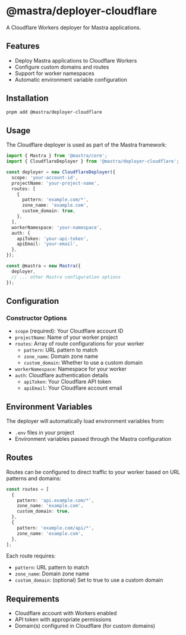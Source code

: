 # @mastra/deployer-cloudflare

A Cloudflare Workers deployer for Mastra applications.

## Features

- Deploy Mastra applications to Cloudflare Workers
- Configure custom domains and routes
- Support for worker namespaces
- Automatic environment variable configuration

## Installation

```bash
pnpm add @mastra/deployer-cloudflare
```

## Usage

The Cloudflare deployer is used as part of the Mastra framework:

```typescript
import { Mastra } from '@mastra/core';
import { CloudflareDeployer } from '@mastra/deployer-cloudflare';

const deployer = new CloudflareDeployer({
  scope: 'your-account-id',
  projectName: 'your-project-name',
  routes: [
    {
      pattern: 'example.com/*',
      zone_name: 'example.com',
      custom_domain: true,
    },
  ],
  workerNamespace: 'your-namespace',
  auth: {
    apiToken: 'your-api-token',
    apiEmail: 'your-email',
  },
});

const @mastra = new Mastra({
  deployer,
  // ... other Mastra configuration options
});
```

## Configuration

### Constructor Options

- `scope` (required): Your Cloudflare account ID
- `projectName`: Name of your worker project
- `routes`: Array of route configurations for your worker
  - `pattern`: URL pattern to match
  - `zone_name`: Domain zone name
  - `custom_domain`: Whether to use a custom domain
- `workerNamespace`: Namespace for your worker
- `auth`: Cloudflare authentication details
  - `apiToken`: Your Cloudflare API token
  - `apiEmail`: Your Cloudflare account email

## Environment Variables

The deployer will automatically load environment variables from:

- `.env` files in your project
- Environment variables passed through the Mastra configuration

## Routes

Routes can be configured to direct traffic to your worker based on URL patterns and domains:

```typescript
const routes = [
  {
    pattern: 'api.example.com/*',
    zone_name: 'example.com',
    custom_domain: true,
  },
  {
    pattern: 'example.com/api/*',
    zone_name: 'example.com',
  },
];
```

Each route requires:

- `pattern`: URL pattern to match
- `zone_name`: Domain zone name
- `custom_domain`: (optional) Set to true to use a custom domain

## Requirements

- Cloudflare account with Workers enabled
- API token with appropriate permissions
- Domain(s) configured in Cloudflare (for custom domains)

